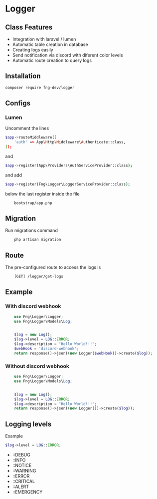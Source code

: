 # Logger

## Class Features
- Integration with laravel / lumen
- Automatic table creation in database
- Creating logs easily
- Send notification via discord with diferent color levels
- Automatic route creation to query logs

## Installation

```sh
composer require fng-dev/logger
```

## Configs

### Lumen

Uncomment the lines

```sh
$app->routeMiddleware([
    'auth' => App\Http\Middleware\Authenticate::class,
]);
```
and

```sh
$app->register(App\Providers\AuthServiceProvider::class);
```

and add

```sh
$app->register(Fng\Logger\LoggerServiceProvider::class);
```
below the last register inside the file

```sh
    bootstrap/app.php
```

## Migration

Run migrations command

```sh
    php artisan migration
```

## Route

The pre-configured route to access the logs is

```sh
    [GET] /logger/get-logs
```

## Example

### With discord webhook

```php
    use Fng\Logger\Logger;
    use Fng\Logger\Models\Log;


    $log = new Log();
    $log->level = LOG::ERROR;
    $log->description = "Hello World!!!";
    $webHook = 'discord-webhook';
    return response()->json((new Logger($webHook))->create($log));
```

### Without discord webhook

```php
    use Fng\Logger\Logger;
    use Fng\Logger\Models\Log;


    $log = new Log();
    $log->level = LOG::ERROR;
    $log->description = "Hello World!!!";
    return response()->json((new Logger())->create($log));
```

## Logging levels

Example

```php
$log->level = LOG::ERROR;
```

- ::DEBUG
- ::INFO
- ::NOTICE
- ::WARNING
- ::ERROR
- ::CRITICAL
- ::ALERT
- ::EMERGENCY

